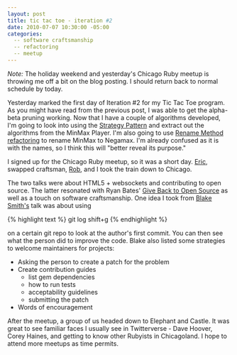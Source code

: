```yaml
---
layout: post
title: tic tac toe - iteration #2
date: 2010-07-07 10:30:00 -05:00
categories:
  -- software craftsmanship
  -- refactoring
  -- meetup
---
```


*Note:* The holiday weekend and yesterday's Chicago Ruby meetup is throwing me off a bit on the blog posting.  I should return back to normal schedule by today.

Yesterday marked the first day of Iteration #2 for my Tic Tac Toe program.  As you might have read from the previous post, I was able to get the alpha-beta pruning working.  Now that I have a couple of algorithms developed, I'm going to look into using the [Strategy Pattern](http://en.wikipedia.org/wiki/Strategy_pattern) and extract out the algorithms from the MinMax Player.  I'm also going to use [Rename Method refactoring](http://en.wikipedia.org/wiki/Rename_method) to rename MinMax to Negamax.  I'm already confused as it is with the names, so I think this will "better reveal its purpose."

I signed up for the Chicago Ruby meetup, so it was a short day.  [Eric](http://twitter.com/paytonrules), swapped craftsman, [Rob](http://twitter.com/rsanheim), and I took the train down to Chicago.  

The two talks were about HTML5 + websockets and contributing to open source.  The latter resonated with Ryan Bates' [Give Back to Open Source](http://railscasts.com/give_back) as well as a touch on software craftsmanship.  One idea I took from [Blake Smith's](http://twitter.com/blakesmith) talk was about using 

{% highlight text %}
git log
shift+g
{% endhighlight %}

on a certain git repo to look at the author's first commit.  You can then see what the person did to improve the code.  Blake also listed some strategies to welcome maintainers for projects:

* Asking the person to create a patch for the problem
* Create contribution guides
  * list gem dependencies
  * how to run tests
  * acceptability guidelines
  * submitting the patch
* Words of encouragement

After the meetup, a group of us headed down to Elephant and Castle.  It was great to see familiar faces I usually see in Twitterverse - Dave Hoover, Corey Haines, and getting to know other Rubyists in Chicagoland.  I hope to attend more meetups as time permits.
